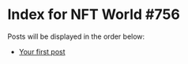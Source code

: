 # Index for NFT World #756
Posts will be displayed in the order below:

- [Your first post](./001-first.md)

